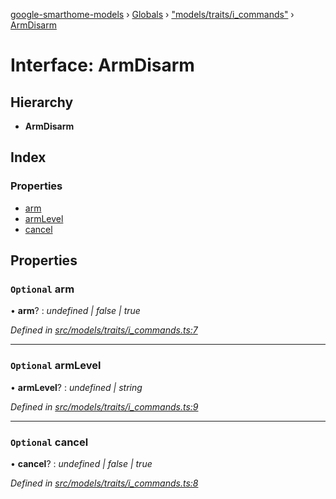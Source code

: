 [google-smarthome-models](../README.md) › [Globals](../globals.md) › ["models/traits/i_commands"](../modules/_models_traits_i_commands_.md) › [ArmDisarm](_models_traits_i_commands_.armdisarm.md)

# Interface: ArmDisarm

## Hierarchy

* **ArmDisarm**

## Index

### Properties

* [arm](_models_traits_i_commands_.armdisarm.md#optional-arm)
* [armLevel](_models_traits_i_commands_.armdisarm.md#optional-armlevel)
* [cancel](_models_traits_i_commands_.armdisarm.md#optional-cancel)

## Properties

### `Optional` arm

• **arm**? : *undefined | false | true*

*Defined in [src/models/traits/i_commands.ts:7](https://github.com/galactic1969/google-smarthome-models/blob/633871f/src/models/traits/i_commands.ts#L7)*

___

### `Optional` armLevel

• **armLevel**? : *undefined | string*

*Defined in [src/models/traits/i_commands.ts:9](https://github.com/galactic1969/google-smarthome-models/blob/633871f/src/models/traits/i_commands.ts#L9)*

___

### `Optional` cancel

• **cancel**? : *undefined | false | true*

*Defined in [src/models/traits/i_commands.ts:8](https://github.com/galactic1969/google-smarthome-models/blob/633871f/src/models/traits/i_commands.ts#L8)*

